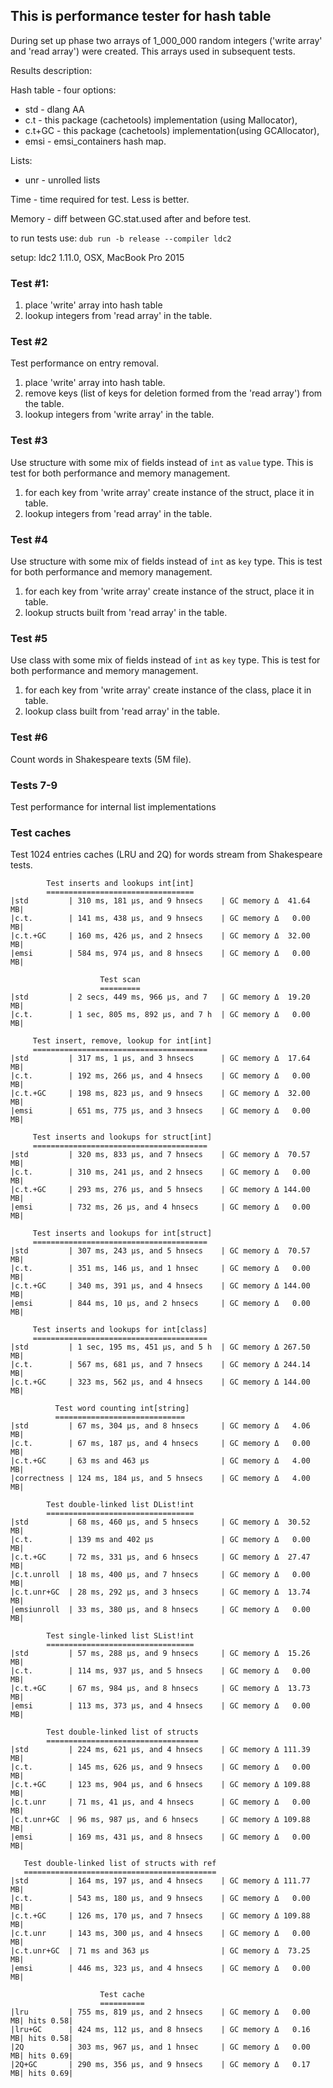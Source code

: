 ## This is performance tester for hash table ##

During set up phase two arrays of 1_000_000 random integers
('write array' and 'read array') were created. This arrays used in subsequent tests.

Results description:

Hash table - four options:
* std - dlang AA
* c.t - this package (cachetools) implementation (using Mallocator),
* c.t+GC - this package (cachetools) implementation(using GCAllocator),
* emsi - emsi_containers hash map.

Lists:
* unr - unrolled lists

Time - time required for test. Less is better.

Memory - diff between GC.stat.used after and before test.

to run tests use: `dub run -b release --compiler ldc2`

setup: ldc2 1.11.0, OSX, MacBook Pro 2015

### Test #1: ###

1. place 'write' array into hash table
1. lookup integers from 'read array' in the table.

### Test #2 ###

Test performance on entry removal.

1. place 'write' array into hash table.
1. remove keys (list of keys for deletion formed from the 'read array') from the table.
1. lookup integers from 'write array' in the table.


### Test #3 ###

Use structure with some mix of fields instead of `int` as `value` type.
This is test for both performance and memory management.

1. for each key from 'write array' create instance of the struct, place it in table.
1. lookup integers from 'read array' in the table.

### Test #4 ###

Use structure with some mix of fields instead of `int` as `key` type.
This is test for both performance and memory management.

1. for each key from 'write array' create instance of the struct, place it in table.
1. lookup structs built from 'read array' in the table.

### Test #5 ###

Use class with some mix of fields instead of `int` as `key` type.
This is test for both performance and memory management.

1. for each key from 'write array' create instance of the class, place it in table.
1. lookup class built from 'read array' in the table.

### Test #6 ###

Count words in Shakespeare texts (5M file).


### Tests 7-9 ###

Test performance for internal list implementations

### Test caches ###

Test 1024 entries caches (LRU and 2Q) for words stream from Shakespeare tests.


```
        Test inserts and lookups int[int]         
        =================================         
|std         | 310 ms, 181 μs, and 9 hnsecs    | GC memory Δ  41.64 MB|
|c.t.        | 141 ms, 438 μs, and 9 hnsecs    | GC memory Δ   0.00 MB|
|c.t.+GC     | 160 ms, 426 μs, and 2 hnsecs    | GC memory Δ  32.00 MB|
|emsi        | 584 ms, 974 μs, and 8 hnsecs    | GC memory Δ   0.00 MB|

                    Test scan                     
                    =========                     
|std         | 2 secs, 449 ms, 966 μs, and 7   | GC memory Δ  19.20 MB|
|c.t.        | 1 sec, 805 ms, 892 μs, and 7 h  | GC memory Δ   0.00 MB|

     Test insert, remove, lookup for int[int]     
     =======================================      
|std         | 317 ms, 1 μs, and 3 hnsecs      | GC memory Δ  17.64 MB|
|c.t.        | 192 ms, 266 μs, and 4 hnsecs    | GC memory Δ   0.00 MB|
|c.t.+GC     | 198 ms, 823 μs, and 9 hnsecs    | GC memory Δ  32.00 MB|
|emsi        | 651 ms, 775 μs, and 3 hnsecs    | GC memory Δ   0.00 MB|

     Test inserts and lookups for struct[int]     
     =======================================      
|std         | 320 ms, 833 μs, and 7 hnsecs    | GC memory Δ  70.57 MB|
|c.t.        | 310 ms, 241 μs, and 2 hnsecs    | GC memory Δ   0.00 MB|
|c.t.+GC     | 293 ms, 276 μs, and 5 hnsecs    | GC memory Δ 144.00 MB|
|emsi        | 732 ms, 26 μs, and 4 hnsecs     | GC memory Δ   0.00 MB|

     Test inserts and lookups for int[struct]     
     =======================================      
|std         | 307 ms, 243 μs, and 5 hnsecs    | GC memory Δ  70.57 MB|
|c.t.        | 351 ms, 146 μs, and 1 hnsec     | GC memory Δ   0.00 MB|
|c.t.+GC     | 340 ms, 391 μs, and 4 hnsecs    | GC memory Δ 144.00 MB|
|emsi        | 844 ms, 10 μs, and 2 hnsecs     | GC memory Δ   0.00 MB|

     Test inserts and lookups for int[class]      
     =======================================      
|std         | 1 sec, 195 ms, 451 μs, and 5 h  | GC memory Δ 267.50 MB|
|c.t.        | 567 ms, 681 μs, and 7 hnsecs    | GC memory Δ 244.14 MB|
|c.t.+GC     | 323 ms, 562 μs, and 4 hnsecs    | GC memory Δ 144.00 MB|

          Test word counting int[string]          
          =============================           
|std         | 67 ms, 304 μs, and 8 hnsecs     | GC memory Δ   4.06 MB|
|c.t.        | 67 ms, 187 μs, and 4 hnsecs     | GC memory Δ   0.00 MB|
|c.t.+GC     | 63 ms and 463 μs                | GC memory Δ   4.00 MB|
|correctness | 124 ms, 184 μs, and 5 hnsecs    | GC memory Δ   4.00 MB|

        Test double-linked list DList!int         
        =================================         
|std         | 68 ms, 460 μs, and 5 hnsecs     | GC memory Δ  30.52 MB|
|c.t.        | 139 ms and 402 μs               | GC memory Δ   0.00 MB|
|c.t.+GC     | 72 ms, 331 μs, and 6 hnsecs     | GC memory Δ  27.47 MB|
|c.t.unroll  | 18 ms, 400 μs, and 7 hnsecs     | GC memory Δ   0.00 MB|
|c.t.unr+GC  | 28 ms, 292 μs, and 3 hnsecs     | GC memory Δ  13.74 MB|
|emsiunroll  | 33 ms, 380 μs, and 8 hnsecs     | GC memory Δ   0.00 MB|

        Test single-linked list SList!int         
        =================================         
|std         | 57 ms, 288 μs, and 9 hnsecs     | GC memory Δ  15.26 MB|
|c.t.        | 114 ms, 937 μs, and 5 hnsecs    | GC memory Δ   0.00 MB|
|c.t.+GC     | 67 ms, 984 μs, and 8 hnsecs     | GC memory Δ  13.73 MB|
|emsi        | 113 ms, 373 μs, and 4 hnsecs    | GC memory Δ   0.00 MB|

        Test double-linked list of structs        
        ==================================        
|std         | 224 ms, 621 μs, and 4 hnsecs    | GC memory Δ 111.39 MB|
|c.t.        | 145 ms, 626 μs, and 9 hnsecs    | GC memory Δ   0.00 MB|
|c.t.+GC     | 123 ms, 904 μs, and 6 hnsecs    | GC memory Δ 109.88 MB|
|c.t.unr     | 71 ms, 41 μs, and 4 hnsecs      | GC memory Δ   0.00 MB|
|c.t.unr+GC  | 96 ms, 987 μs, and 6 hnsecs     | GC memory Δ 109.88 MB|
|emsi        | 169 ms, 431 μs, and 8 hnsecs    | GC memory Δ   0.00 MB|

   Test double-linked list of structs with ref    
   ===========================================    
|std         | 164 ms, 197 μs, and 4 hnsecs    | GC memory Δ 111.77 MB|
|c.t.        | 543 ms, 180 μs, and 9 hnsecs    | GC memory Δ   0.00 MB|
|c.t.+GC     | 126 ms, 170 μs, and 7 hnsecs    | GC memory Δ 109.88 MB|
|c.t.unr     | 143 ms, 300 μs, and 4 hnsecs    | GC memory Δ   0.00 MB|
|c.t.unr+GC  | 71 ms and 363 μs                | GC memory Δ  73.25 MB|
|emsi        | 446 ms, 323 μs, and 4 hnsecs    | GC memory Δ   0.00 MB|

                    Test cache                    
                    ==========                    
|lru         | 755 ms, 819 μs, and 2 hnsecs    | GC memory Δ   0.00 MB| hits 0.58|
|lru+GC      | 424 ms, 112 μs, and 8 hnsecs    | GC memory Δ   0.16 MB| hits 0.58|
|2Q          | 303 ms, 967 μs, and 1 hnsec     | GC memory Δ   0.00 MB| hits 0.69|
|2Q+GC       | 290 ms, 356 μs, and 9 hnsecs    | GC memory Δ   0.17 MB| hits 0.69|
```